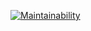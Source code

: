 [![Maintainability](https://api.codeclimate.com/v1/badges/a8026325a98787d6136a/maintainability)](https://codeclimate.com/github/aneutepo/python-project-50/maintainability)